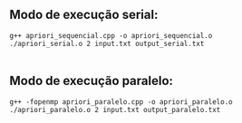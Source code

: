 ## Modo de execução serial: <br>
`g++ apriori_sequencial.cpp -o apriori_sequencial.o` <br>
`./apriori_serial.o 2 input.txt output_serial.txt` <br> <br>

## Modo de execução paralelo: <br>
`g++ -fopenmp apriori_paralelo.cpp -o apriori_paralelo.o` <br>
`./apriori_paralelo.o 2 input.txt output_paralelo.txt`
